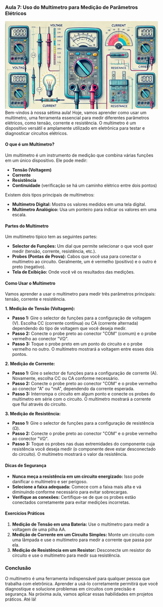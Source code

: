 ### Aula 7: Uso do Multímetro para Medição de Parâmetros Elétricos
![](./assets/07.jpeg)
Bem-vindos à nossa sétima aula! Hoje, vamos aprender como usar um multímetro, uma ferramenta essencial para medir diferentes parâmetros elétricos, como tensão, corrente e resistência. O multímetro é um dispositivo versátil e amplamente utilizado em eletrônica para testar e diagnosticar circuitos elétricos.

#### O que é um Multímetro?

Um multímetro é um instrumento de medição que combina várias funções em um único dispositivo. Ele pode medir:
- **Tensão (Voltagem)**
- **Corrente**
- **Resistência**
- **Continuidade** (verificação se há um caminho elétrico entre dois pontos)

Existem dois tipos principais de multímetros:
- **Multímetro Digital:** Mostra os valores medidos em uma tela digital.
- **Multímetro Analógico:** Usa um ponteiro para indicar os valores em uma escala.

#### Partes do Multímetro

Um multímetro típico tem as seguintes partes:
- **Selector de Funções:** Um dial que permite selecionar o que você quer medir (tensão, corrente, resistência, etc.).
- **Probes (Pontas de Prova):** Cabos que você usa para conectar o multímetro ao circuito. Geralmente, um é vermelho (positivo) e o outro é preto (negativo).
- **Tela de Exibição:** Onde você vê os resultados das medições.

#### Como Usar o Multímetro

Vamos aprender a usar o multímetro para medir três parâmetros principais: tensão, corrente e resistência.

**1. Medição de Tensão (Voltagem):**
- **Passo 1:** Gire o selector de funções para a configuração de voltagem (V). Escolha CC (corrente contínua) ou CA (corrente alternada) dependendo do tipo de voltagem que você deseja medir.
- **Passo 2:** Conecte o probe preto ao conector "COM" (comum) e o probe vermelho ao conector "VΩ".
- **Passo 3:** Toque o probe preto em um ponto do circuito e o probe vermelho no outro. O multímetro mostrará a voltagem entre esses dois pontos.

**2. Medição de Corrente:**
- **Passo 1:** Gire o selector de funções para a configuração de corrente (A). Novamente, escolha CC ou CA conforme necessário.
- **Passo 2:** Conecte o probe preto ao conector "COM" e o probe vermelho ao conector "A" ou "mA", dependendo da corrente esperada.
- **Passo 3:** Interrompa o circuito em algum ponto e conecte os probes do multímetro em série com o circuito. O multímetro mostrará a corrente que flui através do circuito.

**3. Medição de Resistência:**
- **Passo 1:** Gire o selector de funções para a configuração de resistência (Ω).
- **Passo 2:** Conecte o probe preto ao conector "COM" e o probe vermelho ao conector "VΩ".
- **Passo 3:** Toque os probes nas duas extremidades do componente cuja resistência você deseja medir (o componente deve estar desconectado do circuito). O multímetro mostrará o valor da resistência.

#### Dicas de Segurança

- **Nunca meça a resistência em um circuito energizado:** Isso pode danificar o multímetro e ser perigoso.
- **Selecione a faixa adequada:** Comece com a faixa mais alta e vá diminuindo conforme necessário para evitar sobrecargas.
- **Verifique as conexões:** Certifique-se de que os probes estão conectados corretamente para evitar medições incorretas.

#### Exercícios Práticos

1. **Medição de Tensão em uma Bateria:** Use o multímetro para medir a voltagem de uma pilha AA.
2. **Medição de Corrente em um Circuito Simples:** Monte um circuito com uma lâmpada e use o multímetro para medir a corrente que passa por ela.
3. **Medição de Resistência em um Resistor:** Desconecte um resistor do circuito e use o multímetro para medir sua resistência.

### Conclusão

O multímetro é uma ferramenta indispensável para qualquer pessoa que trabalha com eletrônica. Aprender a usá-lo corretamente permitirá que você diagnostique e solucione problemas em circuitos com precisão e segurança. Na próxima aula, vamos aplicar essas habilidades em projetos práticos. Até lá!